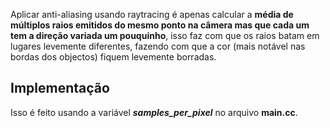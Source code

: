 Aplicar anti-aliasing usando raytracing é apenas calcular a **média de múltiplos raios emitidos do mesmo ponto na câmera mas que cada um tem a direção variada um pouquinho**, isso faz com que os raios batam em lugares levemente diferentes, fazendo com que a cor (mais notável nas bordas dos objectos) fiquem levemente borradas.

## Implementação
Isso é feito usando a variável ***samples_per_pixel*** no arquivo **main.cc**.